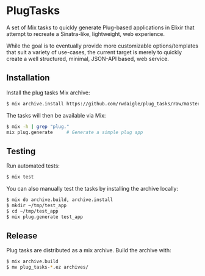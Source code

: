 # PlugTasks

A set of Mix tasks to quickly generate Plug-based applications in Elixir that attempt to recreate a Sinatra-like, lightweight, web experience.

While the goal is to eventually provide more customizable options/templates that suit a variety of use-cases, the current target is merely to quickly create a well structured, minimal, JSON-API based, web service.

## Installation

Install the plug tasks Mix archive:

```bash
$ mix archive.install https://github.com/rwdaigle/plug_tasks/raw/master/archives/plug_tasks-0.1.0.ez
```

The tasks will then be available via Mix:

```bash
$ mix -h | grep "plug."
mix plug.generate     # Generate a simple plug app
```

## Testing

Run automated tests:

```bash
$ mix test
```

You can also manually test the tasks by installing the archive locally:

```bash
$ mix do archive.build, archive.install
$ mkdir ~/tmp/test_app
$ cd ~/tmp/test_app
$ mix plug.generate test_app
```

## Release

Plug tasks are distributed as a mix archive. Build the archive with:

```bash
$ mix archive.build
$ mv plug_tasks-*.ez archives/
```
